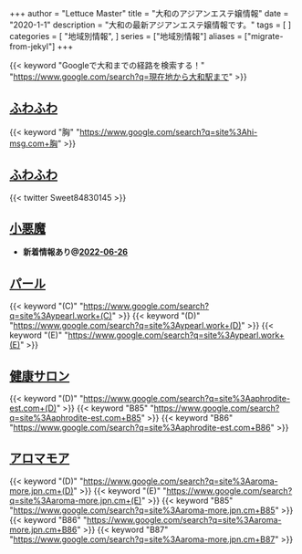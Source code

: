 +++
author = "Lettuce Master"
title = "大和のアジアンエステ嬢情報"
date = "2020-1-1"
description = "大和の最新アジアンエステ嬢情報です。"
tags = [
]
categories = [
    "地域別情報",
]
series = ["地域別情報"]
aliases = ["migrate-from-jekyl"]
+++

{{< keyword "Googleで大和までの経路を検索する！" "https://www.google.com/search?q=現在地から大和駅まで" >}}

## [ふわふわ](http://hi-msg.com/fuwafuwa/)
{{< keyword "胸" "https://www.google.com/search?q=site%3Ahi-msg.com+胸" >}} 

## [ふわふわ](http://hfmi3.xyz/)


{{< twitter Sweet84830145 >}}



## [小悪魔](http://happy-baby.work/)


- **新着情報あり@[2022-06-26](/post/2022-06-26)**
## [パール](http://ypearl.work/)
{{< keyword "(C)" "https://www.google.com/search?q=site%3Aypearl.work+(C)" >}} {{< keyword "(D)" "https://www.google.com/search?q=site%3Aypearl.work+(D)" >}} {{< keyword "(E)" "https://www.google.com/search?q=site%3Aypearl.work+(E)" >}} 

## [健康サロン](http://aphrodite-est.com/)
{{< keyword "(D)" "https://www.google.com/search?q=site%3Aaphrodite-est.com+(D)" >}} {{< keyword "B85" "https://www.google.com/search?q=site%3Aaphrodite-est.com+B85" >}} {{< keyword "B86" "https://www.google.com/search?q=site%3Aaphrodite-est.com+B86" >}} 

## [アロマモア](https://aroma-more.jpn.cm/)
{{< keyword "(D)" "https://www.google.com/search?q=site%3Aaroma-more.jpn.cm+(D)" >}} {{< keyword "(E)" "https://www.google.com/search?q=site%3Aaroma-more.jpn.cm+(E)" >}} {{< keyword "B85" "https://www.google.com/search?q=site%3Aaroma-more.jpn.cm+B85" >}} {{< keyword "B86" "https://www.google.com/search?q=site%3Aaroma-more.jpn.cm+B86" >}} {{< keyword "B87" "https://www.google.com/search?q=site%3Aaroma-more.jpn.cm+B87" >}} 

